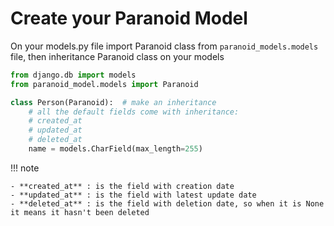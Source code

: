 # Create your Paranoid Model

On your models.py file import Paranoid class from `paranoid_models.models` file, then inheritance Paranoid class on your models

```py
from django.db import models
from paranoid_model.models import Paranoid

class Person(Paranoid):  # make an inheritance
    # all the default fields come with inheritance:
    # created_at
    # updated_at
    # deleted_at
    name = models.CharField(max_length=255)
```

!!! note

    - **created_at** : is the field with creation date
    - **updated_at** : is the field with latest update date
    - **deleted_at** : is the field with deletion date, so when it is None it means it hasn't been deleted
